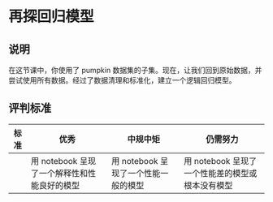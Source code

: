 # 再探回归模型

## 说明

在这节课中，你使用了 pumpkin 数据集的子集。现在，让我们回到原始数据，并尝试使用所有数据。经过了数据清理和标准化，建立一个逻辑回归模型。

## 评判标准

| 标准 | 优秀                                                               | 中规中矩                                                     | 仍需努力                                           |
| -------- | ----------------------------------------------------------------------- | ------------------------------------------------------------ | ----------------------------------------------------------- |
|          | 用 notebook 呈现了一个解释性和性能良好的模型 | 用 notebook 呈现了一个性能一般的模型 | 用 notebook 呈现了一个性能差的模型或根本没有模型 |
